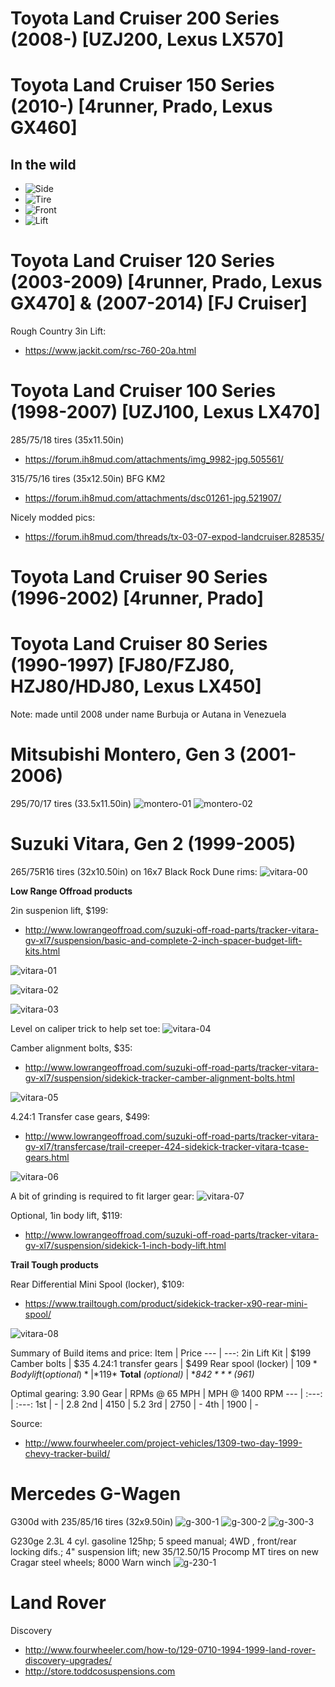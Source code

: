 <!-- TITLE: Sample Vehicles -->
<!-- SUBTITLE: A quick summary of Sample Vehicles -->


# Toyota Land Cruiser 200 Series (2008-) [UZJ200, Lexus LX570]
# Toyota Land Cruiser 150 Series (2010-) [4runner, Prado, Lexus GX460]
## In the wild
* ![Side](https://lh3.googleusercontent.com/nMKP4EOSoRJkBjZpuMb4mQPfvc6tSBPALa4I8PMC4fWJzXPb5HZ2ZoH8__gw5HXrDIRPxDmz0FhnEIt01iN6IpVotIJLcz5eFLLU6QvK6X3d7SW3E2YT2LcLG7Q2px2VtIa2B7GvPF0jinDQiPGr_6g7fGHkF-VtqENGkGrg0C66K4kCDk_WjLGzWtEw350Mj6-Lhip7riFq_mWbqKFC8BXV6-BDiDfbJ74OthWRwgIDKbJoFsvmUmhytyqcg0UWxk2hvaaInWJEymoiSRQ_5rjATGhJoumnBTZdZnV5Fq_bUm3KNcPPH5dWIajNw6vkNhV5B2-N6qwwJ8Z2zN2z7oTBVZ7AoHufR1w2pmU24xyKxPKoIc3ECFCywvU5q8fvS4hEPKFPfHmwKkFZaD7iuI6fcaKCTE1ducY-tQf3apqL_GtOa2wQK_j-yetsqLzgddBhrBTsL61_HBOtOgJuzzB0dy1WlFFnLbSvipNtVTiR-W2WyDqz4QGKgIQnRa6hqPdVrEavQjnb2Y8XG4aSkMKrLjqA5_6ZLe_YzuZRN8J9Mo5VVngezhl9CtPN6Jl5rHlZ5Aa6U-g7b_xpHJw_qBfr5AGb5fs8z0dLA6VT=w1266-h949-no)
* ![Tire](https://lh3.googleusercontent.com/BUgBsUw-9gxJmLChqwBuZQI8dprkTWYgwmWc2mNPcQtdAwoKW9-HEbINYHWtbO6dag_lUcbyhFSPSQ2tKrb_vVhPUDLFnZ1g-bBhuThA13rTJ4O-4dG_LT0xEaJvz30N2WADbchLOIUD1VPih886MzXmUPm6UgCdFVuWslWVMUztb23yzSihx1wmiws--3auoB_U6apRaGBq1n0DpfTTpJy148D8ZhVm6MEAp0cg8bIXsUXFQ_mdjKra4n6u8jFh_KhqyGK4iHUqnrpNgtoUjpOIq7O-JNrcKZQN0o0t1-kMuA0is1fiC_vtokhou35a5VTdDkv5l_vn04bdaLr_CvOlvSTPB8_UoeBJxJ9CbesQAD3xyfrfdzBLqXxXge0khl10haDDECubA1Nen3XE7ATvDHFTGzhiuzvw6qfoj1BI41Ai216wXuSmWSgjHiRosJCiAQU1Ch0HnbAAv6Bi7blAu9aSTJSY0S7JlQ1anPdKtF8YNcOZ_TyZp4e_BBQEra8dvs_IIGL7yDuFySWPOR8iU8FCqCTzPX8F14-RzuHggaR-EI3Ude9rh2h97kOQboHoP1CmNVS9I3Me9H65u2KuGX-WEwDkXydlfLHs=w1266-h949-no)
* ![Front](https://lh3.googleusercontent.com/jVUj7aqtFpu8MLgx4yyZvNOukrOcHe6BAq4Rc9g6fZWpwNktfLZKWBzV0G6g4N8-yIwgef_ugDod0btPK46KWUncCxAV1W_NPfm96Fv6MIn89QyllOcmwlCXge5nNQzlp1xe6MA_7D1rZK8yHwbZp2jyHzRGnX0gUNigd3gQh77RcJ22gorJBjmQ7kXxRiIdPtIQx8XLBcsSwhnbPRMIpIUziTp_UwC4Z5byqMgJHQVZbl4zUPtAu_k2vGE3fJYfQ8aBHGc8dFXPw6rSnb2cBiP8pL0sOQDgLrgUMAFO7iRfJHYkVx587UoEiLpIOnqZ-oryXTKtckYDpdJq4r11SvvxzWGaaguQ8nSZwxKdikvmC9M1JU9bRAkEORb0OdSXwHOnPY8fKSvyiQ9Wfy71ochfGktjIv9FlRR4XqoOvCWjO4XkqycDkP-fi__-AKfPdsDLfjY9CMPhHkeZIuqkXeWxLt1gGyOQgq7LdbnsSmf8mI6FKRElmrVerW3ugBKsR2BP7XRLpihh4loEqTaGrbQGSMG5NYMTZEilJEFJfg3WNRgevn2od4RFnTlSPmGXHN3GSZOHw7zZA09WD09K93CQzbt12F3qZ8H5q2ho=w1266-h949-no)
* ![Lift](https://lh3.googleusercontent.com/8nCDDGOWI4ErEBqp0SJLOMlkg-73FSR7-wLh76rsBjSzT4P9SuvAHIyhlvIGMKsGeTV1d5B_tTAID7Hb-caAeZAH4p_HXtPVSdeuTGCfYyII-Vn66cDrNX7pa2Ufd9S90jGfQ6ddWi7QrxAmGac6mKZpbdr8PiRImdWKTHp8IxS4ebUd08ieOBxSRrLcx6W4gqdf2hhwXH96rQzW1Ee6PEEtCCmblEh7rpIzdsv7E6mwh2zym_63b1W-YiXz0wo7B9g4Dc0M12hbS1faMeMhx-oXPpjSJXYYg7NDXlmerHtEZyusqFiAKccUoOQYqfu3eR3hGNQvLVlj-aEFslIVjyrnH5ccoy__YMw994Alit3zJpUEIxp1TBui4crXxNdjpkRFKhN-mFIdVflV_m4L49QsZkNvPANv8HQEWktH-8yf1bqBRyPnn-gmIrFzQRIjGApCFzlZ-Tuq6a_QIZBW38Q7lbTudhMYNYWhIXf1jOQXHdOv46okpixm9-fzmE8eOWihru-cgmii1p46oBNBX6OKSGWJzaS6WIKNJtc5lQVgMQZTrtkMuSdv7hcMKbFSKMryBLXNnPRg57lJnxNZhXhLOPIvA8mbASPmMHA6=w1266-h949-no)


# Toyota Land Cruiser 120 Series (2003-2009) [4runner, Prado, Lexus GX470] & (2007-2014) [FJ Cruiser]
Rough Country 3in Lift:
* https://www.jackit.com/rsc-760-20a.html

# Toyota Land Cruiser 100 Series (1998-2007) [UZJ100, Lexus LX470]
285/75/18 tires (35x11.50in)
* https://forum.ih8mud.com/attachments/img_9982-jpg.505561/

315/75/16 tires (35x12.50in) BFG KM2
* https://forum.ih8mud.com/attachments/dsc01261-jpg.521907/

Nicely modded pics:
* https://forum.ih8mud.com/threads/tx-03-07-expod-landcruiser.828535/

# Toyota Land Cruiser 90 Series (1996-2002) [4runner, Prado]
# Toyota Land Cruiser 80 Series (1990-1997) [FJ80/FZJ80, HZJ80/HDJ80, Lexus LX450]
Note: made until 2008 under name Burbuja or Autana in Venezuela
# Mitsubishi Montero, Gen 3 (2001-2006)
295/70/17 tires (33.5x11.50in)
![montero-01](/uploads/sample-vehicles/montero-01.jpg "montero-01")
![montero-02](/uploads/sample-vehicles/montero-02.jpg "montero-02")


# Suzuki Vitara, Gen 2 (1999-2005)
265/75R16 tires (32x10.50in) on 16x7 Black Rock Dune rims:
![vitara-00](https://lh5.googleusercontent.com/rTZlD5jbq8flyegYS621S6ovYmld0uF0ZY4wPgALPif_9qg_EgnhYKc9lwXefBfgl0PtmaOls_JXEBvCfsd4=w1366-h637 "vitara-00")


**Low Range Offroad products**

2in suspenion lift, $199:
* http://www.lowrangeoffroad.com/suzuki-off-road-parts/tracker-vitara-gv-xl7/suspension/basic-and-complete-2-inch-spacer-budget-lift-kits.html

![vitara-01](https://lh3.googleusercontent.com/N74PRSDfk-j2Vsv6JunYKAYl5KHzYimY9k9vj9NOFfEn6c8O0aHTl9_8zP7Mhm0IhczG6E_Anx5d_LZNa88K=w1366-h637-rw "vitara-01")

![vitara-02](https://lh5.googleusercontent.com/M7RHd_COqVdh6KNtMJuW0wlNwVYqDeMr8mftowf1qRdq5edTPtlfnC0btA0GtE_R8_bgRZ_y09MIcnZFqqzY=w1366-h637 "vitara-02")

![vitara-03](https://lh6.googleusercontent.com/i_InilsfGf1Cr84KdFbsyhQ4EvUsmsS4AABRj1X0Qi2TdmsPTtb_BSycJnRNnYScONyDeszUJwr86bojp5Zx=w1366-h637 "vitara-03")

Level on caliper trick to help set toe:
![vitara-04](https://lh6.googleusercontent.com/cOmRDip26QjkQG-SXBga0JSaBPzC-qJGmKA9dFqDHFFRYRa-NPnMkNs1eg9yXhTaGB__rjXyD-iyBJcABmqF=w1366-h637 "vitara-04")


Camber alignment bolts, $35:
* http://www.lowrangeoffroad.com/suzuki-off-road-parts/tracker-vitara-gv-xl7/suspension/sidekick-tracker-camber-alignment-bolts.html

![vitara-05](https://lh6.googleusercontent.com/n219zcGUH5JhO4kBZEQZZqeKqDSpfRytWpa20UAD_xGLeRndZYIu8iTX8oaktRIS5-Tysfgrz8cwQrP9H5Lt=w1366-h637 "vitara-05")


4.24:1 Transfer case gears, $499:
* http://www.lowrangeoffroad.com/suzuki-off-road-parts/tracker-vitara-gv-xl7/transfercase/trail-creeper-424-sidekick-tracker-vitara-tcase-gears.html

![vitara-06](https://lh3.googleusercontent.com/W9tHd2z9nK2i-I3Vnd1D2W929qjmpz0IWL_NhMmDw5C53d1oNCzpmb7jxigHTX6nTEaHsL4Qpm2L9j4NrzDn=w1366-h637 "vitara-06")

A bit of grinding is required to fit larger gear:
![vitara-07](https://lh5.googleusercontent.com/1Urb2LGo1oN0S0v2ktUGl9wHTcHDscv02OGCmN-NRSicgN8-HL2F8swSGHJpHm96gYpmr1TcEyJ2PZcocOWF=w1366-h637 "vitara-07")


Optional, 1in body lift, $119:
* http://www.lowrangeoffroad.com/suzuki-off-road-parts/tracker-vitara-gv-xl7/suspension/sidekick-1-inch-body-lift.html


**Trail Tough products**

Rear Differential Mini Spool (locker), $109:
* https://www.trailtough.com/product/sidekick-tracker-x90-rear-mini-spool/

![vitara-08](https://lh4.googleusercontent.com/vIQq6iU0fVDYtq6mfu45YWd-sEvOv6BLP02LEUuPc-dpehi00uSl9kd2VnGc57VsKVe1Sw_lj6NQn5nUjs0u=w1366-h637 "vitara-08")


Summary of Build items and price:
Item | Price
--- | ---:
2in Lift Kit | $199
Camber bolts | $35
4.24:1 transfer gears | $499
Rear spool (locker) | $109
*Body lift (optional)* | *$119*
**Total** *(optional)* | **$842** *($961)*


Optimal gearing: 3.90
Gear | RPMs @ 65 MPH | MPH @ 1400 RPM
--- | :---: | :---:
1st | - | 2.8
2nd | 4150 | 5.2
3rd | 2750 | -
4th | 1900 | -





Source:
* http://www.fourwheeler.com/project-vehicles/1309-two-day-1999-chevy-tracker-build/


# Mercedes G-Wagen
G300d with 235/85/16 tires (32x9.50in)
![g-300-1](/uploads/sample-vehicles/g-300-1.jpeg "g-300-1")
![g-300-2](/uploads/sample-vehicles/g-300-2.jpeg "g-300-2")
![g-300-3](/uploads/sample-vehicles/g-300-3.jpeg "g-300-3")

G230ge
2.3L 4 cyl. gasoline 125hp; 5 speed manual; 4WD , front/rear locking difs.; 4" suspension lift; new 35/12.50/15 Procomp MT tires on new Cragar steel wheels; 8000 Warn winch
![g-230-1](/uploads/sample-vehicles/g-230-1.jpg "g-230-1")

# Land Rover
Discovery
* http://www.fourwheeler.com/how-to/129-0710-1994-1999-land-rover-discovery-upgrades/
* http://store.toddcosuspensions.com